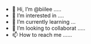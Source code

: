 - 👋 Hi, I’m @biilee .....
- 👀 I’m interested in ....
- 🌱 I’m currently learning ...
- 💞️ I’m looking to collaborat .....
- 📫 How to reach me ......

<!---
biilee/biilee is a ✨ special ✨ repository because its `README.md` (this file) appears on your GitHub profile.
You can click the Preview link to take a look at your changes.
--->
